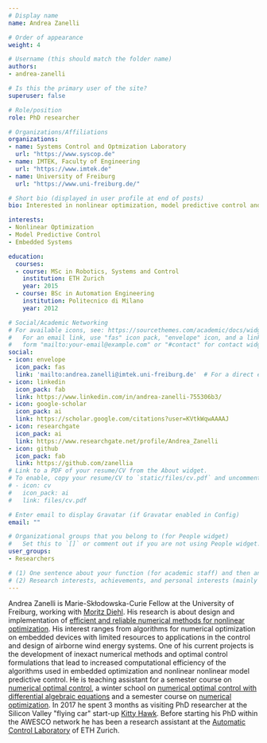 ```yaml
---
# Display name
name: Andrea Zanelli

# Order of appearance
weight: 4

# Username (this should match the folder name)
authors:
- andrea-zanelli

# Is this the primary user of the site?
superuser: false

# Role/position
role: PhD researcher

# Organizations/Affiliations
organizations:
- name: Systems Control and Optmization Laboratory
  url: "https://www.syscop.de"
- name: IMTEK, Faculty of Engineering
  url: "https://www.imtek.de"
- name: University of Freiburg
  url: "https://www.uni-freiburg.de/"

# Short bio (displayed in user profile at end of posts)
bio: Interested in nonlinear optimization, model predictive control and embedded systems.

interests:
- Nonlinear Optimization
- Model Predictive Control
- Embedded Systems

education:
  courses:
  - course: MSc in Robotics, Systems and Control
    institution: ETH Zurich
    year: 2015
  - course: BSc in Automation Engineering
    institution: Politecnico di Milano
    year: 2012

# Social/Academic Networking
# For available icons, see: https://sourcethemes.com/academic/docs/widgets/#icons
#   For an email link, use "fas" icon pack, "envelope" icon, and a link in the
#   form "mailto:your-email@example.com" or "#contact" for contact widget.
social:
- icon: envelope
  icon_pack: fas
  link: 'mailto:andrea.zanelli@imtek.uni-freiburg.de'  # For a direct email link, use "mailto:test@example.org".
- icon: linkedin
  icon_pack: fab
  link: https://www.linkedin.com/in/andrea-zanelli-755306b3/
- icon: google-scholar
  icon_pack: ai
  link: https://scholar.google.com/citations?user=KVtkWqwAAAAJ
- icon: researchgate
  icon_pack: ai
  link: https://www.researchgate.net/profile/Andrea_Zanelli
- icon: github
  icon_pack: fab
  link: https://github.com/zanellia
# Link to a PDF of your resume/CV from the About widget.
# To enable, copy your resume/CV to `static/files/cv.pdf` and uncomment the lines below.  
# - icon: cv
#   icon_pack: ai
#   link: files/cv.pdf

# Enter email to display Gravatar (if Gravatar enabled in Config)
email: ""

# Organizational groups that you belong to (for People widget)
#   Set this to `[]` or comment out if you are not using People widget.  
user_groups:
- Researchers

# (1) One sentence about your function (for academic staff) and then another sentence about your role(s) within the training network
# (2) Research interests, achievements, and personal interests (mainly for researchers)
---
```


Andrea Zanelli is Marie-Skłodowska-Curie Fellow at the University of Freiburg, working with [Moritz Diehl](/authors/moritz-diehl/). His research is about design and implementation of [efficient and reliable numerical methods for nonlinear optimization](/project/esr04/). His interest ranges from algorithms for numerical optimization on embedded devices with limited resources to applications in the control and design of airborne wind energy systems. One of his current projects is the development of inexact numerical methods and optimal control formulations that lead to increased computational efficiency of the algorithms used in embedded optimization and nonlinear nonlinear model predictive control. He is teaching assistant for a semester course on [numerical optimal control](https://www.syscop.de/teaching/ss2017/numerical-optimal-control), a winter school on [numerical optimal control with differential algebraic equations](https://www.syscop.de/teaching/ws2015/nocdae) and a semester course on [numerical optimization](https://www.syscop.de/teaching/ws2015/numopt). In 2017 he spent 3 months as visiting PhD researcher at the Silicon Valley "flying car" start-up [Kitty Hawk](https://kittyhawk.aero/). Before starting his PhD within the AWESCO network he has been a research assistant at the [Automatic Control Laboratory](https://control.ee.ethz.ch/) of ETH Zurich.
